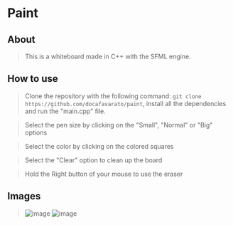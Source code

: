 # Paint

## About
> This is a whiteboard made in C++ with the SFML engine.

## How to use
> Clone the repository with the following command: ```git clone https://github.com/docafavarato/paint```, install all the dependencies and run the "main.cpp" file.

> Select the pen size by clicking on the "Small", "Normal" or "Big" options

> Select the color by clicking on the colored squares

> Select the "Clear" option to clean up the board

> Hold the Right button of your mouse to use the eraser

## Images
>![image](https://user-images.githubusercontent.com/98183878/225456245-57413a86-ee05-41de-8482-3c8cbfccf499.png)
>![image](https://user-images.githubusercontent.com/98183878/225456430-50c27abb-c6d2-428e-80d0-e5d5a27166bd.png)

